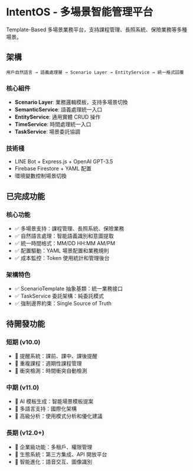 # IntentOS - 多場景智能管理平台

Template-Based 多場景業務平台，支持課程管理、長照系統、保險業務等多種場景。

## 架構

```
用戶自然語言 → 語義處理層 → Scenario Layer → EntityService → 統一格式回覆
```

### 核心組件
- **Scenario Layer**: 業務邏輯模板，支持多場景切換
- **SemanticService**: 語義處理統一入口
- **EntityService**: 通用實體 CRUD 操作
- **TimeService**: 時間處理統一入口
- **TaskService**: 場景委託協調

### 技術棧
- LINE Bot + Express.js + OpenAI GPT-3.5
- Firebase Firestore + YAML 配置
- 環境變數控制場景切換

## 已完成功能

### 核心功能
- ✅ 多場景支持：課程管理、長照系統、保險業務
- ✅ 自然語言處理：智能語義識別和意圖提取
- ✅ 統一時間格式：MM/DD HH:MM AM/PM
- ✅ 配置驅動：YAML 場景配置和業務規則
- ✅ 成本監控：Token 使用統計和管理後台

### 架構特色
- ✅ ScenarioTemplate 抽象基類：統一業務接口
- ✅ TaskService 委託架構：純委託模式
- ✅ 強制邊界約束：Single Source of Truth

## 待開發功能

### 短期 (v10.0)
- 🔄 提醒系統：課前、課中、課後提醒
- 🔄 重複課程：週期性課程管理
- 🔄 衝突檢測：時間衝突自動檢測

### 中期 (v11.0)
- 🔄 AI 模板生成：智能場景模板提案
- 🔄 多語言支持：國際化架構
- 🔄 高級分析：使用模式分析和優化建議

### 長期 (v12.0+)
- 🔄 企業級功能：多租戶、權限管理
- 🔄 生態系統：第三方集成、API 開放平台
- 🔄 智能進化：語音交互、圖像識別